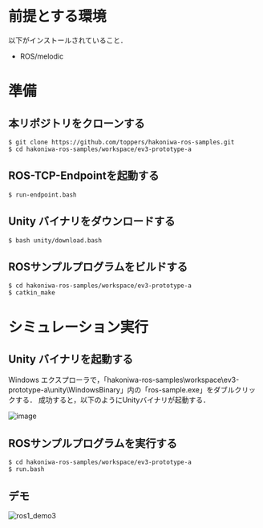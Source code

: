 # 前提とする環境
以下がインストールされていること．
* ROS/melodic

# 準備
## 本リポジトリをクローンする

```
$ git clone https://github.com/toppers/hakoniwa-ros-samples.git
$ cd hakoniwa-ros-samples/workspace/ev3-prototype-a
```
## ROS-TCP-Endpointを起動する

```
$ run-endpoint.bash
```

## Unity バイナリをダウンロードする

```
$ bash unity/download.bash
```

## ROSサンプルプログラムをビルドする

```
$ cd hakoniwa-ros-samples/workspace/ev3-prototype-a
$ catkin_make
```

# シミュレーション実行

## Unity バイナリを起動する

Windows エクスプローラで，「hakoniwa-ros-samples\workspace\ev3-prototype-a\unity\\WindowsBinary」内の「ros-sample.exe」をダブルクリックする．
成功すると，以下のようにUnityバイナリが起動する．

![image](https://user-images.githubusercontent.com/164193/123540784-b60a2700-d77b-11eb-8d44-4f04b4c90f39.png)

## ROSサンプルプログラムを実行する

```
$ cd hakoniwa-ros-samples/workspace/ev3-prototype-a
$ run.bash
```

## デモ

![ros1_demo3](https://user-images.githubusercontent.com/164193/123541210-46496b80-d77e-11eb-98cc-e7fa685deaa2.gif)
